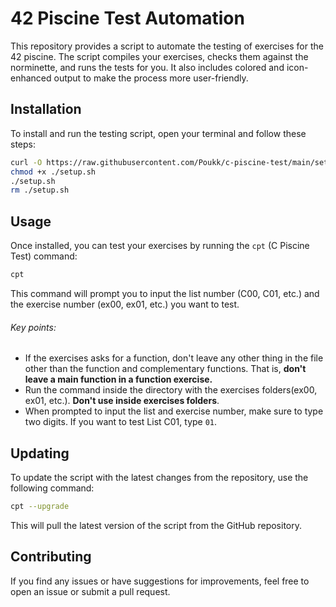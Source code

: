 # 42 Piscine Test Automation

This repository provides a script to automate the testing of exercises for the 42 piscine. The script compiles your exercises, checks them against the norminette, and runs the tests for you. It also includes colored and icon-enhanced output to make the process more user-friendly.

## Installation

To install and run the testing script, open your terminal and follow these steps:

```bash
curl -O https://raw.githubusercontent.com/Poukk/c-piscine-test/main/setup.sh
chmod +x ./setup.sh
./setup.sh
rm ./setup.sh
```

## Usage

Once installed, you can test your exercises by running the `cpt` (C Piscine Test) command:

```bash
cpt
```

This command will prompt you to input the list number (C00, C01, etc.) and the exercise number (ex00, ex01, etc.) you want to test.
###### Key points:
- If the exercises asks for a function, don't leave any other thing in the file other than the function and complementary functions. That is, **don't leave a main function in a function exercise.**
- Run the command inside the directory with the exercises folders(ex00, ex01, etc.). **Don't use inside exercises folders**.
- When prompted to input the list and exercise number, make sure to type two digits. If you want to test List C01, type `01`.

## Updating

To update the script with the latest changes from the repository, use the following command:

```bash
cpt --upgrade
```

This will pull the latest version of the script from the GitHub repository.

## Contributing

If you find any issues or have suggestions for improvements, feel free to open an issue or submit a pull request.
